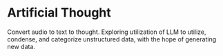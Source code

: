 Artificial Thought
================== 
Convert audio to text to thought. Exploring utilization of LLM to utilize, condense, and categorize unstructured data, with the hope of generating new data.